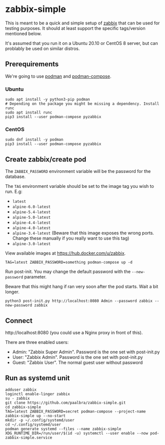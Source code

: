 # zabbix-simple

This is meant to be a quick and simple setup of [zabbix](https://zabbix.com) that can be used for testing purposes. It should at least support the specific tags/version mentioned below.

It's assumed that you run it on a Ubuntu 20.10 or CentOS 8 server, but can problably be used on similar distros.

## Prerequirements

We're going to use [podman](https://podman.io/getting-started/) and [podman-compose](https://github.com/containers/podman-compose).

### Ubuntu

```
sudo apt install -y python3-pip podman
# Depending on the package you might be missing a dependency. Install runc
sudo apt install runc
pip3 install --user podman-compose pyzabbix
```

### CentOS

```
sudo dnf install -y podman
pip3 install --user podman-compose pyzabbix
```

## Create zabbix/create pod

The `ZABBIX_PASSWORD` environment variable will be the password for the database.

The `TAG` environment variable should be set to the image tag you wish to run. E.g:

- `latest`
- `alpine-6.0-latest`
- `alpine-5.4-latest`
- `alpine-5.0-latest`
- `alpine-4.4-latest`
- `alpine-4.0-latest`
- `alpine-3.4-latest` (Beware that this image exposes the wrong ports. Change these manually if you really want to use this tag)
- `alpine-3.0-latest`

View available images at <https://hub.docker.com/u/zabbix>.

```
TAG=latest ZABBIX_PASSWORD=something podman-compose up -d
```

Run post-init. You may change the default password with the `--new-password` parameter.

Beware that this might hang if ran very soon after the pod starts. Wait a bit longer.

```
python3 post-init.py http://localhost:8080 Admin --password zabbix --new-password zabbix
```

## Connect

http://localhost:8080 (you could use a Nginx proxy in front of this).

There are three enabled users:

* Admin: "Zabbix Super Admin". Password is the one set with post-init.py
* User: "Zabbix Admin". Password is the one set with post-init.py
* Guest: "Zabbix User". The normal guest user without password

## Run as systemd unit

```
adduser zabbix
loginctl enable-linger zabbix
su - zabbix
git clone https://github.com/paalbra/zabbix-simple.git
cd zabbix-simple
TAG=latest ZABBIX_PASSWORD=secret podman-compose --project-name zabbix-simple up --no-start
mkdir -p ~/.config/systemd/user
cd ~/.config/systemd/user
podman generate systemd --files --name zabbix-simple
XDG_RUNTIME_DIR=/run/user/$(id -u) systemctl --user enable --now pod-zabbix-simple.service
```
